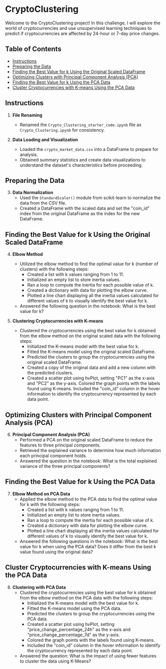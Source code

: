 # CryptoClustering

Welcome to the CryptoClustering project! In this challenge, I will explore the world of cryptocurrencies and use unsupervised learning techniques to predict if cryptocurrencies are affected by 24-hour or 7-day price changes.

## Table of Contents
- [Instructions](#instructions)
- [Preparing the Data](#preparing-the-data)
- [Finding the Best Value for k Using the Original Scaled DataFrame](#finding-the-best-value-for-k-using-the-original-scaled-dataframe)
- [Optimizing Clusters with Principal Component Analysis (PCA)](#optimizing-clusters-with-principal-component-analysis-pca)
- [Finding the Best Value for k Using the PCA Data](#finding-the-best-value-for-k-using-the-pca-data)
- [Cluster Cryptocurrencies with K-means Using the PCA Data](#cluster-cryptocurrencies-with-k-means-using-the-pca-data)

## Instructions

1. **File Renaming**
   - Renamed the `Crypto_Clustering_starter_code.ipynb` file as `Crypto_Clustering.ipynb` for consistency.

2. **Data Loading and Visualization**
   - Loaded the `crypto_market_data.csv` into a DataFrame to prepare for analysis.
   - Obtained summary statistics and create data visualizations to understand the dataset's characteristics before proceeding.

## Preparing the Data

3. **Data Normalization**
   - Used the `StandardScaler()` module from scikit-learn to normalize the data from the CSV file.
   - Created a DataFrame with the scaled data and set the "coin_id" index from the original DataFrame as the index for the new DataFrame.

## Finding the Best Value for k Using the Original Scaled DataFrame

4. **Elbow Method**
   - Utilized the elbow method to find the optimal value for k (number of clusters) with the following steps:
     - Created a list with k values ranging from 1 to 11.
     - Initialized an empty list to store inertia values.
     - Ran a loop to compute the inertia for each possible value of k.
     - Created a dictionary with data for plotting the elbow curve.
     - Plotted a line chart displaying all the inertia values calculated for different values of k to visually identify the best value for k.
   - Answered the following question in the notebook: What is the best value for k?

5. **Clustering Cryptocurrencies with K-means**
   - Clustered the cryptocurrencies using the best value for k obtained from the elbow method on the original scaled data with the following steps:
     - Initialized the K-means model with the best value for k.
     - Fitted the K-means model using the original scaled DataFrame.
     - Predicted the clusters to group the cryptocurrencies using the original scaled DataFrame.
     - Created a copy of the original data and add a new column with the predicted clusters.
     - Created a scatter plot using hvPlot, setting "PC1" as the x-axis and "PC2" as the y-axis. Colored the graph points with the labels found using K-means. Included the "coin_id" column in the hover information to identify 
       the cryptocurrency represented by each data point.

## Optimizing Clusters with Principal Component Analysis (PCA)

6. **Principal Component Analysis (PCA)**
   - Performed a PCA on the original scaled DataFrame to reduce the features to three principal components.
   - Retrieved the explained variance to determine how much information each principal component holds.
   - Answered the question in the notebook: What is the total explained variance of the three principal components?

## Finding the Best Value for k Using the PCA Data

7. **Elbow Method on PCA Data**
   - Applied the elbow method to the PCA data to find the optimal value for k with the following steps:
     - Created a list with k values ranging from 1 to 11.
     - Initialized an empty list to store inertia values.
     - Ran a loop to compute the inertia for each possible value of k.
     - Created a dictionary with data for plotting the elbow curve.
     - Plotted a line chart displaying all the inertia values calculated for different values of k to visually identify the best value for k.
   - Answered the following questions in the notebook: What is the best value for k when using the PCA data? Does it differ from the best k value found using the original data?

## Cluster Cryptocurrencies with K-means Using the PCA Data

8. **Clustering with PCA Data**
   - Clustered the cryptocurrencies using the best value for k obtained from the elbow method on the PCA data with the following steps:
     - Initialized the K-means model with the best value for k.
     - Fitted the K-means model using the PCA data.
     - Predicted the clusters to group the cryptocurrencies using the PCA data.
     - Created a scatter plot using hvPlot, setting "price_change_percentage_24h" as the x-axis and "price_change_percentage_7d" as the y-axis.
     - Colored the graph points with the labels found using K-means.
     - Included the "coin_id" column in the hover information to identify the cryptocurrency represented by each data point.
   - Answered the question: What is the impact of using fewer features to cluster the data using K-Means?
